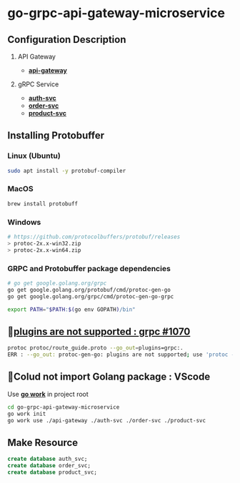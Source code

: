 # go-grpc-api-gateway-microservice

## Configuration Description

1. API Gateway
    - [**api-gateway**](https://github.com/skrevolve/go-grpc-api-gateway-microservice/tree/master/api-gateway)

2. gRPC Service
    - [**auth-svc**](https://github.com/skrevolve/go-grpc-api-gateway-microservice/tree/master/auth-svc)
    - [**order-svc**](https://github.com/skrevolve/go-grpc-api-gateway-microservice/tree/master/order-svc)
    - [**product-svc**](https://github.com/skrevolve/go-grpc-api-gateway-microservice/tree/master/product-svc)

<!-- https://grpc-ecosystem.github.io/grpc-gateway/ -->

## Installing Protobuffer

### Linux (Ubuntu)

```sh
sudo apt install -y protobuf-compiler
```

### MacOS

```sh
brew install protobuff
```

### Windows

```sh
# https://github.com/protocolbuffers/protobuf/releases
> protoc-2x.x-win32.zip
> protoc-2x.x-win64.zip
```

### GRPC and Protobuffer package dependencies

```sh
# go get google.golang.org/grpc
go get google.golang.org/protobuf/cmd/protoc-gen-go
go get google.golang.org/grpc/cmd/protoc-gen-go-grpc

export PATH="$PATH:$(go env GOPATH)/bin"
```

## 🐞[plugins are not supported : grpc #1070](https://github.com/golang/protobuf/issues/1070)

```sh
protoc protoc/route_guide.proto --go_out=plugins=grpc:.
ERR : --go_out: protoc-gen-go: plugins are not supported; use 'protoc --go-grpc_out=...' to generate gRPC
```

## 🐞Colud not import Golang package : VScode

Use [**go work**](https://go.dev/doc/tutorial/workspaces) in project root

```sh
cd go-grpc-api-gateway-microservice
go work init
go work use ./api-gateway ./auth-svc ./order-svc ./product-svc
```

## Make Resource

```sql
create database auth_svc;
create database order_svc;
create database product_svc;
```
